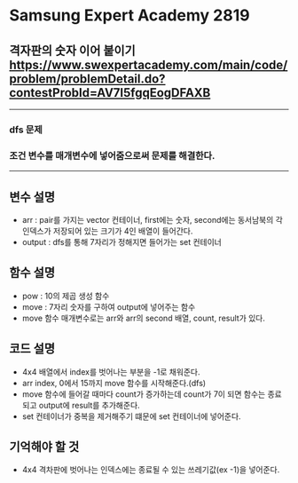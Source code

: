 Samsung Expert Academy 2819
=============
격자판의 숫자 이어 붙이기 <https://www.swexpertacademy.com/main/code/problem/problemDetail.do?contestProbId=AV7I5fgqEogDFAXB>
---------------
- - -
### dfs 문제
### 조건 변수를 매개변수에 넣어줌으로써 문제를 해결한다.
- - -
## 변수 설명
- arr : pair를 가지는 vector 컨테이너, first에는 숫자, second에는 동서남북의 각 인덱스가 저장되어 있는 크기가 4인 배열이 들어간다.
- output : dfs를 통해 7자리가 정해지면 들어가는 set 컨테이너
## 함수 설명
- pow : 10의 제곱 생성 함수
- move : 7자리 숫자를 구하여 output에 넣어주는 함수
- move 함수 매개변수로는 arr와 arr의 second 배열, count, result가 있다.
## 코드 설명
- 4x4 배열에서 index를 벗어나는 부분을 -1로 채워준다.
- arr index, 0에서 15까지 move 함수를 시작해준다.(dfs)
- move 함수에 들어갈 때마다 count가 증가하는데 count가 7이 되면 함수는 종료되고 output에 result를 추가해준다.
- set 컨테이너가 중복을 제거해주기 떄문에 set 컨테이너에 넣어준다.

## 기억해야 할 것
- 4x4 격차판에 벗어나는 인덱스에는 종료될 수 있는 쓰레기값(ex -1)을 넣어준다.
